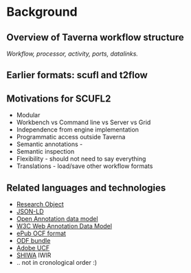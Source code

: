 # Background

## Overview of Taverna workflow structure

_Workflow, processor, activity, ports, datalinks._

## Earlier formats: scufl and t2flow


## Motivations for SCUFL2

* Modular
 * Workbench vs Command line vs Server vs Grid
* Independence from engine implementation
* Programmatic access outside Taverna
* Semantic annotations - 
* Semantic inspection
* Flexibility - should not need to say everything
* Translations - load/save other workflow formats

## Related languages and technologies

* [Research Object](http://www.researchobject.org/)
* [JSON-LD](http://json-ld.org/)
* [Open Annotation data model](http://openannotation.org/spec/core/)
* [W3C Web Annotation Data Model](http://www.w3.org/TR/annotation-model/)
* [ePub OCF format](http://idpf.org/epub/30/spec/epub30-ocf-20111011.html)
* [ODF bundle](https://researchobject.github.io/specifications/bundle/)
* [Adobe UCF](https://wikidocs.adobe.com/wiki/display/PDFNAV/Universal+Container+Format)
* [SHIWA](http://www.shiwa-workflow.eu/) IWIR
* .. not in cronological order :)
